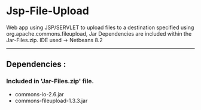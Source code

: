 # Jsp-File-Upload
Web app using JSP/SERVLET to upload files to a destination specified using org.apache.commons.fileupload,
Jar Dependencies are included within the Jar-Files.zip.
IDE used -> Netbeans 8.2
***

## Dependencies :
### Included in 'Jar-Files.zip' file.
 - commons-io-2.6.jar
 - commons-fileupload-1.3.3.jar

